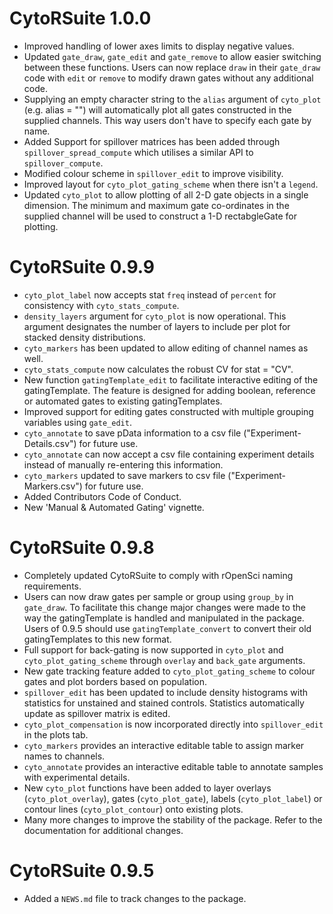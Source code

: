# CytoRSuite 1.0.0

* Improved handling of lower axes limits to display negative values.
* Updated `gate_draw`, `gate_edit` and `gate_remove` to allow easier switching between these functions. Users can now replace `draw` in their `gate_draw` code with `edit` or `remove` to modify drawn gates without any additional code.
* Supplying an empty character string to the `alias` argument of `cyto_plot` (e.g. alias = "") will automatically plot all gates constructed in the supplied channels. This way users don't have to specify each gate by name.
* Added Support for spillover matrices has been added through `spillover_spread_compute` which utilises a similar API to `spillover_compute`.
* Modified colour scheme in `spillover_edit` to improve visibility.
* Improved layout for `cyto_plot_gating_scheme` when there isn't a `legend`.
* Updated `cyto_plot` to allow plotting of all 2-D gate objects in a single dimension. The minimum and maximum gate co-ordinates in the supplied channel will be used to construct a 1-D rectabgleGate for plotting.

# CytoRSuite 0.9.9

* `cyto_plot_label` now accepts stat `freq` instead of `percent` for consistency with `cyto_stats_compute`.
* `density_layers` argument for `cyto_plot` is now operational. This argument designates the number of layers to include per plot for stacked density distributions. 
* `cyto_markers` has been updated to allow editing of channel names as well.
* `cyto_stats_compute` now calculates the robust CV for stat = "CV".
* New function `gatingTemplate_edit` to facilitate interactive editing of the gatingTemplate. The feature is designed for adding boolean, reference or automated gates to existing gatingTemplates.
* Improved support for editing gates constructed with multiple grouping variables using `gate_edit`.
* `cyto_annotate` to save pData information to a csv file ("Experiment-Details.csv") for future use.
* `cyto_annotate` can now accept a csv file containing experiment details instead of manually re-entering this information.
* `cyto_markers` updated to save markers to csv file ("Experiment-Markers.csv") for future use.
* Added Contributors Code of Conduct.
* New 'Manual & Automated Gating' vignette.

# CytoRSuite 0.9.8

* Completely updated CytoRSuite to comply with rOpenSci naming requirements.
* Users can now draw gates per sample or group using `group_by` in `gate_draw`. To facilitate this change
major changes were made to the way the gatingTemplate is handled and manipulated in the package. Users of 0.9.5 should use `gatingTemplate_convert` to convert their old gatingTemplates to this new format.
* Full support for back-gating is now supported in `cyto_plot` and `cyto_plot_gating_scheme` through `overlay` and `back_gate` arguments.
* New gate tracking feature added to `cyto_plot_gating_scheme` to colour gates and plot borders based on population.
* `spillover_edit` has been updated to include density histograms with statistics for unstained and stained controls. Statistics automatically update as spillover matrix is edited.
* `cyto_plot_compensation` is now incorporated directly into `spillover_edit` in the plots tab.
* `cyto_markers` provides an interactive editable table to assign marker names to channels.
* `cyto_annotate` provides an interactive editable table to annotate samples with experimental details.
* New `cyto_plot` functions have been added to layer overlays (`cyto_plot_overlay`), gates (`cyto_plot_gate`), labels (`cyto_plot_label`) or contour lines (`cyto_plot_contour`) onto existing plots.
* Many more changes to improve the stability of the package. Refer to the documentation for additional changes.

# CytoRSuite 0.9.5

* Added a `NEWS.md` file to track changes to the package.